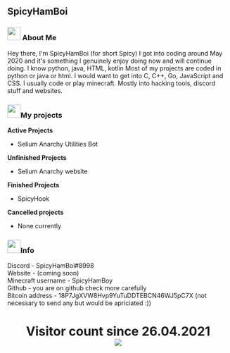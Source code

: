 ## SpicyHamBoi

<p align="center">
  <h3> <img src="https://emojis.slackmojis.com/emojis/images/1611858020/12259/cool_cat.gif?1611858020" width="30"/> About Me </h3>
</p>

Hey there, I'm SpicyHamBoi (for short Spicy) I got into coding around May 2020 and it's something I genuinely enjoy doing now and will continue doing. I know python, java, HTML, kotlin Most of my projects are coded in python or java or html. I would want to get into C, C++, Go, JavaScript and CSS. I usually code or play minecraft. Mostly into hacking tools, discord stuff and websites. 

<p align="center">
  <h3> <img src="https://emojis.slackmojis.com/emojis/images/1611858020/12259/cool_cat.gif?1611858020" width="30"/>My projects</h3>
</p>

**Active Projects** <br>
- Selium Anarchy Utilities Bot

**Unfinished Projects** <br>
- Selium Anarchy website

**Finished Projects** <br>
- SpicyHook


**Cancelled projects** <br>
- None currently

<p align="center">
  <h3> <img src="https://emojis.slackmojis.com/emojis/images/1611858020/12259/cool_cat.gif?1611858020" width="30"/>Info</h3>
</p>

Discord - SpicyHamBoi#8998 <br />
Website - (coming soon)<br />
Minecraft username - SpicyHamBoy <br />
Github - you are on github check more carefully<br />
Bitcoin address - 18P7JgXVW8Hvp9YuTuDDTEBCN46WJ5pC7X (not necessary to send any but would be apriciated :))

<p> 
  <h1 align="center">Visitor count since 26.04.2021<br>
  <img src="https://profile-counter.glitch.me/SpicyHamboi/count.svg" />
    </h1>
</p>

